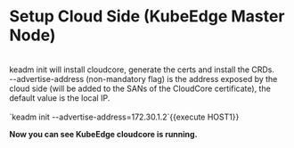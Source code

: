 # Setup Cloud Side (KubeEdge Master Node)
<br>
keadm init will install cloudcore, generate the certs and install the CRDs.   
<br>   
--advertise-address (non-mandatory flag) is the address exposed by the cloud side (will be added to the SANs of the CloudCore certificate), the default value is the local IP.  
 <br>
 <br>
`keadm init --advertise-address=172.30.1.2`{{execute HOST1}}
<br>

**Now you can see KubeEdge cloudcore is running.**
